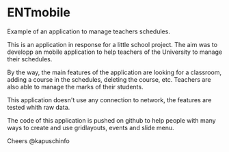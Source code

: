 # ENTmobile
Example of an application to manage teachers schedules.

This is an application in response for a little school project. The aim was to developp an mobile application to help teachers of the University to manage their schedules.

By the way, the main features of the application are looking for a classroom, adding a course in the schedules, deleting the course, etc.
Teachers are also able to manage the marks of their students.

This application doesn't use any connection to network, the features are tested whith raw data.

The code of this application is pushed on github to help people with many ways to create and use gridlayouts, events and slide menu.

Cheers
@kapuschinfo
